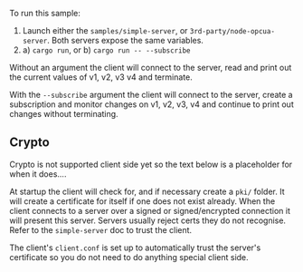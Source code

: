 To run this sample:

1. Launch either the `samples/simple-server`, or `3rd-party/node-opcua-server`. Both servers expose the same variables. 
2. a) `cargo run`, or b) `cargo run -- --subscribe`

Without an argument the client will connect to the server, read and print out the current values of v1, v2, v3 v4 and terminate. 

With the `--subscribe` argument the client will connect to the server, create a subscription and monitor changes on v1, 
v2, v3, v4 and continue to print out changes without terminating.

## Crypto

Crypto is not supported client side yet so the text below is a placeholder for when it does....

At startup the client will check for, and if necessary create a `pki/` folder. It will create a certificate 
for itself if one does not exist already. When the client connects to a server over a signed or signed/encrypted
connection it will present this server. Servers usually reject certs they do not recognise. Refer to the `simple-server` 
doc to trust the client.

The client's `client.conf` is set up to automatically trust the server's certificate so you do not need to do anything
special client side.